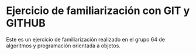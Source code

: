# Ejercicio de familiarización con GIT y GITHUB

Este es un ejercicio de familiarización realizado en el grupo 64
de algoritmos y programación orientada a objetos.